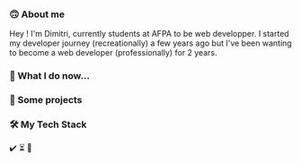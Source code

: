 ### 🙃 About me
Hey ! I'm Dimitri, currently students at AFPA to be web developper.
I started my developer journey (recreationally) a few years ago but I've been wanting to become a web developer (professionally) for 2 years.

### 💭 What I do now...

### 💯 Some projects

### 🛠 My Tech Stack
✔️
⏳
👀
